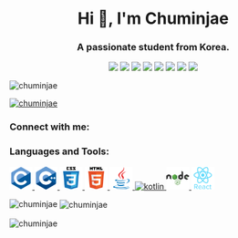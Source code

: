 <h1 align="center">Hi 👋, I'm Chuminjae</h1>
<h3 align="center">A passionate student from Korea.</h3>
<div align="center">
<img src="https://img.shields.io/badge/Razer-Green?style=for-the-badge&logo=Razer&logoColor=00FF00"/>
<img src="https://img.shields.io/badge/Aiqfome-000000?style=for-the-badge&logo=Aiqfome&logoColor=7A1FA2"/>
<img src="https://img.shields.io/badge/Acer-FFFFFF?style=for-the-badge&logo=Acer&logoColor=83B81A"/>
<img src="https://img.shields.io/badge/Accusoft-FF6600?style=for-the-badge&logo=Accusoft&logoColor=A9225C"/>
<img src="https://img.shields.io/badge/Musicbrainz-ffff00?style=for-the-badge&logo=MusicBrainz&logoColor=BA478F"/>
<img src="https://img.shields.io/badge/Adafruit-0000FF?style=for-the-badge&logo=Adafruit&logoColor=000000"/>
  <img src="https://img.shields.io/badge/Windows 11-FF00FF?style=for-the-badge&logo=Windows 11&logoColor=0078D4"/>
 <a href="mailto:choochootrain1130@gmail.com"><img src="https://img.shields.io/badge/Gmail-EA4335?style=for-the-badge&logo=Gmail&logoColor=black"/></a>
</div>

<p align="left"> <img src="https://komarev.com/ghpvc/?username=chuminjae&label=Profile%20views&color=0e75b6&style=flat" alt="chuminjae" /> </p>

<p align="left"> <a href="https://github.com/ryo-ma/github-profile-trophy"><img src="https://github-profile-trophy.vercel.app/?username=chuminjae" alt="chuminjae" /></a> </p>

<h3 align="left">Connect with me:</h3>
<p align="left">
</p>

<h3 align="left">Languages and Tools:</h3>
<p align="left"> <a href="https://www.cprogramming.com/" target="_blank" rel="noreferrer"> <img src="https://raw.githubusercontent.com/devicons/devicon/master/icons/c/c-original.svg" alt="c" width="40" height="40"/> </a> <a href="https://www.w3schools.com/cpp/" target="_blank" rel="noreferrer"> <img src="https://raw.githubusercontent.com/devicons/devicon/master/icons/cplusplus/cplusplus-original.svg" alt="cplusplus" width="40" height="40"/> </a> <a href="https://www.w3schools.com/css/" target="_blank" rel="noreferrer"> <img src="https://raw.githubusercontent.com/devicons/devicon/master/icons/css3/css3-original-wordmark.svg" alt="css3" width="40" height="40"/> </a> <a href="https://www.w3.org/html/" target="_blank" rel="noreferrer"> <img src="https://raw.githubusercontent.com/devicons/devicon/master/icons/html5/html5-original-wordmark.svg" alt="html5" width="40" height="40"/> </a> <a href="https://www.java.com" target="_blank" rel="noreferrer"> <img src="https://raw.githubusercontent.com/devicons/devicon/master/icons/java/java-original.svg" alt="java" width="40" height="40"/> </a> <a href="https://kotlinlang.org" target="_blank" rel="noreferrer"> <img src="https://www.vectorlogo.zone/logos/kotlinlang/kotlinlang-icon.svg" alt="kotlin" width="40" height="40"/> </a> <a href="https://nodejs.org" target="_blank" rel="noreferrer"> <img src="https://raw.githubusercontent.com/devicons/devicon/master/icons/nodejs/nodejs-original-wordmark.svg" alt="nodejs" width="40" height="40"/> </a> <a href="https://reactjs.org/" target="_blank" rel="noreferrer"> <img src="https://raw.githubusercontent.com/devicons/devicon/master/icons/react/react-original-wordmark.svg" alt="react" width="40" height="40"/> </a> </p>

<p><img align="left" src="https://github-readme-stats.vercel.app/api/top-langs?username=chuminjae&show_icons=true&locale=en&layout=compact" alt="chuminjae" /></p>
<p>&nbsp;<img align="center" src="https://github-readme-stats.vercel.app/api?username=chuminjae&show_icons=true&locale=en" alt="chuminjae" /></p>
<p><img align="center" src="https://github-readme-streak-stats.herokuapp.com/?user=chuminjae&" alt="chuminjae" /></p>
